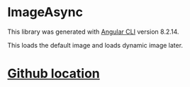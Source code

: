 # ImageAsync

This library was generated with [Angular CLI](https://github.com/angular/angular-cli) version 8.2.14.

This loads the default image and loads dynamic image later.

# [Github location](https://github.com/netConnects/aboss/new/master)
